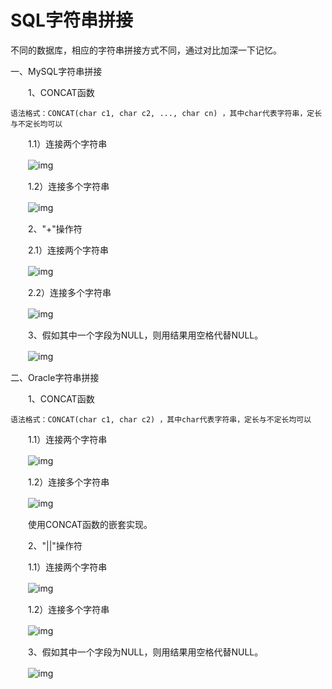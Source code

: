 # SQL字符串拼接

不同的数据库，相应的字符串拼接方式不同，通过对比加深一下记忆。

一、MySQL字符串拼接

　　1、CONCAT函数

```
语法格式：CONCAT(char c1, char c2, ..., char cn) ，其中char代表字符串，定长与不定长均可以
```

　　1.1）连接两个字符串

　　![img](https://images2015.cnblogs.com/blog/856299/201605/856299-20160518194621123-859649076.png)

　　1.2）连接多个字符串

　　![img](https://images2015.cnblogs.com/blog/856299/201605/856299-20160518200400576-1442230995.png)

　　2、"+"操作符

　　2.1）连接两个字符串

　　![img](https://images2015.cnblogs.com/blog/856299/201605/856299-20160518200523326-1781537125.png)

　　2.2）连接多个字符串

　　![img](https://images2015.cnblogs.com/blog/856299/201605/856299-20160518200550201-294299568.png)

　　3、假如其中一个字段为NULL，则用结果用空格代替NULL。

　　![img](https://images2015.cnblogs.com/blog/856299/201605/856299-20160518201931701-437860125.png)　

二、Oracle字符串拼接

　　1、CONCAT函数　　

```
语法格式：CONCAT(char c1, char c2) ，其中char代表字符串，定长与不定长均可以
```

　　1.1）连接两个字符串

　　![img](https://images2015.cnblogs.com/blog/856299/201605/856299-20160518194621123-859649076.png)

　　1.2）连接多个字符串

　　![img](https://images2015.cnblogs.com/blog/856299/201605/856299-20160518194844591-1027759553.png) 

　　使用CONCAT函数的嵌套实现。

　　2、"||"操作符

　　1.1）连接两个字符串

　　![img](https://images2015.cnblogs.com/blog/856299/201605/856299-20160518195100732-443908920.png)

　　1.2）连接多个字符串

　　![img](https://images2015.cnblogs.com/blog/856299/201605/856299-20160518195143591-1735475273.png)

　　3、假如其中一个字段为NULL，则用结果用空格代替NULL。

　　![img](https://images2015.cnblogs.com/blog/856299/201605/856299-20160518195650716-2006326192.png)